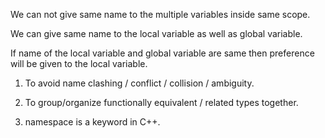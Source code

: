 We can not give same name to the multiple variables inside same scope.

We can give same name to the local variable as well as global variable.

If name of the local variable and global variable are same then preference will be given to the local variable.



<!-- Namespace is a C++ feature which is designed: -->

1. To avoid name clashing / conflict / collision / ambiguity.

2. To group/organize functionally equivalent / related types together.

3. namespace is a keyword in C++.

